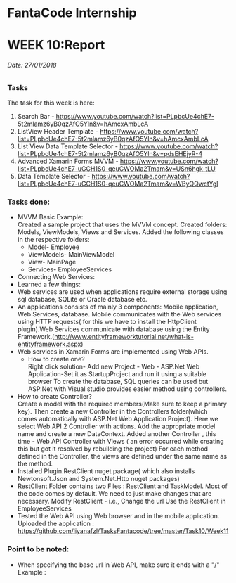 

# FantaCode Internship
# WEEK 10:Report 

###### Date: 27/01/2018
### Tasks 
The task for this week is here:<br>
 
1. Search Bar -  https://www.youtube.com/watch?list=PLpbcUe4chE7-5t2mlamz6yB0qzAfO5Yln&v=hAmcxAmbLcA
1. ListView Header Template - https://www.youtube.com/watch?list=PLpbcUe4chE7-5t2mlamz6yB0qzAfO5Yln&v=hAmcxAmbLcA
1. List View Data Template Selector - https://www.youtube.com/watch?list=PLpbcUe4chE7-5t2mlamz6yB0qzAfO5Yln&v=pdsEHEjyR-4
1. Advanced Xamarin Forms MVVM - https://www.youtube.com/watch?list=PLpbcUe4chE7-uGCH1S0-qeuCWOMa2Tmam&v=USn6hgk-tLU
1. Data Template Selector - https://www.youtube.com/watch?list=PLpbcUe4chE7-uGCH1S0-qeuCWOMa2Tmam&v=WByQQwctYgI

 
### Tasks done:

* MVVM Basic Example:<br>
	Created a sample project that uses the MVVM concept. Created folders: Models, ViewModels, Views and Services. Added the following classes in the respective folders:
  * Model- Employee
  * ViewModels- MainViewModel
  * View- MainPage
  * Services- EmployeeServices
* Connecting Web Services:
*	Learned a few things:
  * Web services are used when applications require external storage using sql database, SQLite or Oracle database etc.
  * An applications consists of mainly 3 components: Mobile application, Web Services, database. Mobile communicates with the Web services using HTTP requests( for this we have to install the HttpClient plugin).Web Services communicate with database using the Entity Framework.(http://www.entityframeworktutorial.net/what-is-entityframework.aspx)
  * Web services in Xamarin Forms are implemented using Web APIs.
	*	How to create one?
<br>Right click solution- Add new Project - Web - ASP.Net Web Application-Set it as StartupProject and run it using a suitable browser
To create the database, SQL queries can be used but ASP.Net with Visual studio provides easier method using controllers.
  * How to create Controller?
		<br>Create a model with the required members(Make sure to keep a primary key). Then create a new Controller in the Controllers folder(which comes automatically with ASP.Net Web Application Project). Here we select Web API 2 Controller with actions. Add the appropriate model name and create a new DataContext. Added another Controller , this time - Web API Controller with Views ( an error occurred while creating this but got it resolved by rebuilding the project)
For each method defined in the Controller, the views are defined under the same name as the method.
  * Installed Plugin.RestClient nuget package( which also installs Newtonsoft.Json and System.Net.Http nuget packages)
  * RestClient Folder contains two Files : RestClient and TaskModel. Most of the code comes by default. We need to just make changes that are necessary. Modify RestClient - i.e., Change the url
Use the RestClient in EmployeeServices
  * Tested the Web API using Web browser and in the mobile application.
<br>Uploaded the application :
	https://github.com/liyanafzl/TasksFantacode/tree/master/Task10/Week11
  
  ### Point to be noted:
  
  * When specifying the base url in Web API, make sure it ends with a "/"
  <br> Example : 

  

